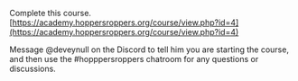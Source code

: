 Complete this course. [https://academy.hoppersroppers.org/course/view.php?id=4](https://academy.hoppersroppers.org/course/view.php?id=4)

Message @deveynull on the Discord to tell him you are starting the course, and then use the #hopppersroppers chatroom for any questions or discussions.
